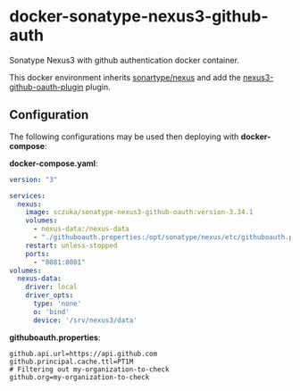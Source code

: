 # docker-sonatype-nexus3-github-auth

Sonatype Nexus3 with github authentication docker container.

This docker environment inherits  [sonartype/nexus](https://hub.docker.com/r/sonatype/nexus3) and add the [nexus3-github-oauth-plugin](https://github.com/larscheid-schmitzhermes/nexus3-github-oauth-plugin) plugin.

## Configuration

The following configurations may be used then deploying with **docker-compose**:

**docker-compose.yaml**:

```yaml
version: "3"

services:
  nexus:
    image: sczuka/sonatype-nexus3-github-oauth:version-3.34.1
    volumes:
      - nexus-data:/nexus-data
      - "./githuboauth.properties:/opt/sonatype/nexus/etc/githuboauth.properties:ro"
    restart: unless-stopped
    ports:
      - "8081:8081"
volumes:
  nexus-data: 
    driver: local
    driver_opts:
      type: 'none'
      o: 'bind'
      device: '/srv/nexus3/data'
```

**githuboauth.properties**:
```properties
github.api.url=https://api.github.com
github.principal.cache.ttl=PT1M
# Filtering out my-organization-to-check
github.org=my-organization-to-check
```

